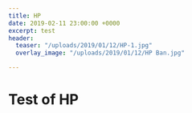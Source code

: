 ```yaml
---
title: HP
date: 2019-02-11 23:00:00 +0000
excerpt: test
header:
  teaser: "/uploads/2019/01/12/HP-1.jpg"
  overlay_image: "/uploads/2019/01/12/HP Ban.jpg"

---
```

# Test of HP
